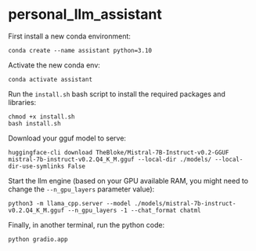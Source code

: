 # personal_llm_assistant

First install a new conda environment:
```
conda create --name assistant python=3.10
```

Activate the new conda env:
```
conda activate assistant
```

Run the ```install.sh``` bash script to install the required packages and libraries:
```
chmod +x install.sh
bash install.sh
```

Download your gguf model to serve:
```
huggingface-cli download TheBloke/Mistral-7B-Instruct-v0.2-GGUF mistral-7b-instruct-v0.2.Q4_K_M.gguf --local-dir ./models/ --local-dir-use-symlinks False
```

Start the llm engine (based on your GPU available RAM, you might need to change the ```--n_gpu_layers``` parameter value):
```
python3 -m llama_cpp.server --model ./models/mistral-7b-instruct-v0.2.Q4_K_M.gguf --n_gpu_layers -1 --chat_format chatml
```

Finally, in another terminal, run the python code:
```
python gradio.app
```
